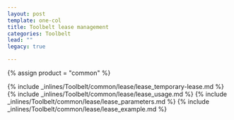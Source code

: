 ```yaml
---
layout: post
template: one-col
title: Toolbelt lease management
categories: Toolbelt
lead: ""
legacy: true

---
```

{% assign product = "common" %}


{% include _inlines/Toolbelt/common/lease/lease_temporary-lease.md %}
{% include _inlines/Toolbelt/common/lease/lease_usage.md %}
{% include _inlines/Toolbelt/common/lease/lease_parameters.md %}
{% include _inlines/Toolbelt/common/lease/lease_example.md %}
